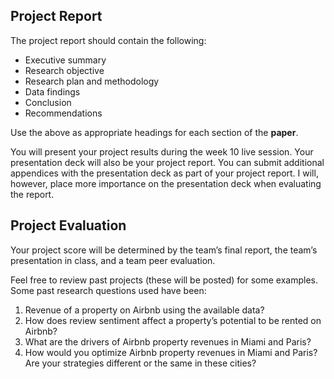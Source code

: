 ## Project Report

The project report should contain the following:

- Executive summary
- Research objective
- Research plan and methodology
- Data findings
- Conclusion
- Recommendations

Use the above as appropriate headings for each section of the **paper**.

You will present your project results during the week 10 live session. Your
presentation deck will also be your project report. You can submit additional
appendices with the presentation deck as part of your project report. I will,
however, place more importance on the presentation deck when evaluating the
report.

## Project Evaluation

Your project score will be determined by the team’s final report, the team’s
presentation in class, and a team peer evaluation.

Feel free to review past projects (these will be posted) for some examples.
Some past research questions used have been:

1. Revenue of a property on Airbnb using the available data?
1. How does review sentiment affect a property’s potential to be rented on Airbnb?
1. What are the drivers of Airbnb property revenues in Miami and Paris?
1. How would you optimize Airbnb property revenues in Miami and Paris? Are your
   strategies different or the same in these cities?

